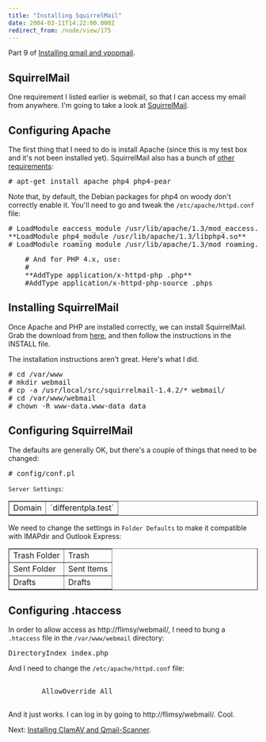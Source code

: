 ```yaml
---
title: "Installing SquirrelMail"
date: 2004-03-11T14:22:00.000Z
redirect_from: /node/view/175
---
```

Part 9 of [Installing qmail and vpopmail](/node/view/165).

## SquirrelMail

One requirement I listed earlier is webmail, so that I can access my email from anywhere. I'm going to take a look at [SquirrelMail](http://www.squirrelmail.org/).

## Configuring Apache

The first thing that I need to do is install Apache (since this is my test box and it's not been installed yet). SquirrelMail also has a bunch of [other requirements](http://www.squirrelmail.org/wiki/SquirrelMailRequirements):

<pre># apt-get install apache php4 php4-pear</pre>

Note that, by default, the Debian packages for php4 on woody don't correctly enable it. You'll need to go and tweak the `/etc/apache/httpd.conf` file:

<pre># LoadModule eaccess_module /usr/lib/apache/1.3/mod_eaccess.so
**LoadModule php4_module /usr/lib/apache/1.3/libphp4.so**
# LoadModule roaming_module /usr/lib/apache/1.3/mod_roaming.so</pre>

<pre>    # And for PHP 4.x, use:
    #
    **AddType application/x-httpd-php .php**
    #AddType application/x-httpd-php-source .phps</pre>

## Installing SquirrelMail

Once Apache and PHP are installed correctly, we can install SquirrelMail. Grab the download from [here](http://www.squirrelmail.org/download.php), and then follow the instructions in the INSTALL file.

The installation instructions aren't great. Here's what I did.

<pre># cd /var/www
# mkdir webmail
# cp -a /usr/local/src/squirrelmail-1.4.2/* webmail/
# cd /var/www/webmail
# chown -R www-data.www-data data</pre>

## Configuring SquirrelMail

The defaults are generally OK, but there's a couple of things that need to be changed:

<pre># config/conf.pl</pre>

`Server Settings`:

<table border="1">
<tbody>
<tr>
<td>Domain</td>

<td>`differentpla.test`</td>

</tr>

</tbody>

</table>

We need to change the settings in `Folder Defaults` to make it compatible with IMAPdir and Outlook Express:

<table border="1">
<tbody>
<tr>
<td>Trash Folder</td>

<td>Trash</td>

</tr>

<tr>
<td>Sent Folder</td>

<td>Sent Items</td>

</tr>

<tr>
<td>Drafts</td>

<td>Drafts</td>

</tr>

</tbody>

</table>

## Configuring .htaccess

In order to allow access as http://flimsy/webmail/, I need to bung a `.htaccess` file in the `/var/www/webmail` directory:

<pre>DirectoryIndex index.php</pre>

And I need to change the `/etc/apache/httpd.conf` file:
<pre><Directory /var/www/webmail/>
        AllowOverride All
</Directory>
</pre>

And it just works. I can log in by going to http://flimsy/webmail/. Cool.

Next: [Installing ClamAV and Qmail-Scanner](/node/view/178).
